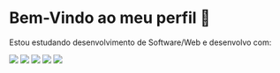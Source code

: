 <h1>Bem-Vindo ao meu perfil 👋</h1>
<p>Estou estudando desenvolvimento de Software/Web e desenvolvo com:</p>

<img src="https://img.shields.io/badge/php-%23777BB4.svg?&style=for-the-badge&logo=php&logoColor=white"></img>
<img src="https://img.shields.io/badge/css3%20-%231572B6.svg?&style=for-the-badge&logo=css3&logoColor=white"></img>
<img src="https://img.shields.io/badge/html5%20-%23E34F26.svg?&style=for-the-badge&logo=html5&logoColor=white"></img>
<img src="https://img.shields.io/badge/javascript%20-%23323330.svg?&style=for-the-badge&logo=javascript&logoColor=%23F7DF1E"></img>
<img src="https://img.shields.io/badge/mysql-%2300f.svg?&style=for-the-badge&logo=mysql&logoColor=white"></img>

